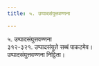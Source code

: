 ```yaml
---
title: ५. उप्पादसंयुत्तवण्णना

---
```

५. उप्पादसंयुत्तवण्णना  
३१२-३२१. उप्पादसंयुत्ते सब्बं पाकटमेव।  
उप्पादसंयुत्तवण्णना निट्ठिता।  